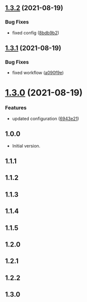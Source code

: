 ## [1.3.2](https://github.com/MrUnfunny/demo_package/compare/v1.3.1...v1.3.2) (2021-08-19)


### Bug Fixes

* fixed config ([8bdb9b2](https://github.com/MrUnfunny/demo_package/commit/8bdb9b22a6e577317f2cb23b446b03c642374301))

## [1.3.1](https://github.com/MrUnfunny/demo_package/compare/v1.3.0...v1.3.1) (2021-08-19)


### Bug Fixes

* fixed workflow ([a090f9e](https://github.com/MrUnfunny/demo_package/commit/a090f9e621c5b81ee7f84a131c2e3996220389cc))

# [1.3.0](https://github.com/MrUnfunny/demo_package/compare/v1.2.2...v1.3.0) (2021-08-19)


### Features

* updated configuration ([6943e21](https://github.com/MrUnfunny/demo_package/commit/6943e2159d5a8e90f6f932037058a12e4f159987))

## 1.0.0

- Initial version.

## 1.1.1

## 1.1.2

## 1.1.3

## 1.1.4

## 1.1.5

## 1.2.0

## 1.2.1
## 1.2.2
## 1.3.0
